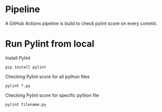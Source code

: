 # Pipeline
A GitHub Actions pipeline is build to check pylint score on every commit.

# Run Pylint from local

Install Pylint
```
pip install pylint
```

Checking Pylint score for all python files
```
pylint *.py
```

Checking Pylint score for specific python file
```
pylint filename.py
```